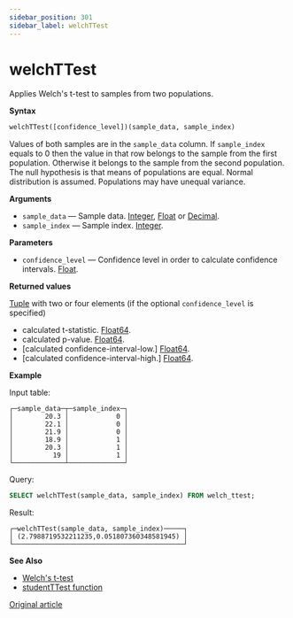 ```yaml
---
sidebar_position: 301
sidebar_label: welchTTest
---
```


# welchTTest

Applies Welch's t-test to samples from two populations.

**Syntax**

``` sql
welchTTest([confidence_level])(sample_data, sample_index)
```

Values of both samples are in the `sample_data` column. If `sample_index` equals to 0 then the value in that row belongs to the sample from the first population. Otherwise it belongs to the sample from the second population.
The null hypothesis is that means of populations are equal. Normal distribution is assumed. Populations may have unequal variance.

**Arguments**

-   `sample_data` — Sample data. [Integer](../../../sql-reference/data-types/int-uint.md), [Float](../../../sql-reference/data-types/float.md) or [Decimal](../../../sql-reference/data-types/decimal.md).
-   `sample_index` — Sample index. [Integer](../../../sql-reference/data-types/int-uint.md).

**Parameters**

-   `confidence_level` — Confidence level in order to calculate confidence intervals. [Float](../../../sql-reference/data-types/float.md).

**Returned values**

[Tuple](../../../sql-reference/data-types/tuple.md) with two or four elements (if the optional `confidence_level` is specified)

-   calculated t-statistic. [Float64](../../../sql-reference/data-types/float.md).
-   calculated p-value. [Float64](../../../sql-reference/data-types/float.md).
-   [calculated confidence-interval-low.] [Float64](../../../sql-reference/data-types/float.md).
-   [calculated confidence-interval-high.] [Float64](../../../sql-reference/data-types/float.md).


**Example**

Input table:

``` text
┌─sample_data─┬─sample_index─┐
│        20.3 │            0 │
│        22.1 │            0 │
│        21.9 │            0 │
│        18.9 │            1 │
│        20.3 │            1 │
│          19 │            1 │
└─────────────┴──────────────┘
```

Query:

``` sql
SELECT welchTTest(sample_data, sample_index) FROM welch_ttest;
```

Result:

``` text
┌─welchTTest(sample_data, sample_index)─────┐
│ (2.7988719532211235,0.051807360348581945) │
└───────────────────────────────────────────┘
```

**See Also**

-   [Welch's t-test](https://en.wikipedia.org/wiki/Welch%27s_t-test)
-   [studentTTest function](studentttest.md#studentttest)

[Original article](https://clickhouse.com/docs/en/sql-reference/aggregate-functions/reference/welchTTest/) <!--hide-->
